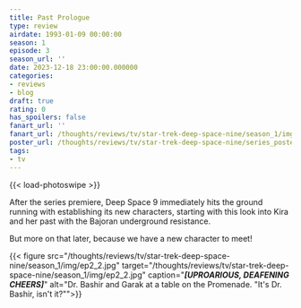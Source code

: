 ```yaml
---
title: Past Prologue
type: review
airdate: 1993-01-09 00:00:00
season: 1
episode: 3
season_url: ''
date: 2023-12-18 23:00:00.000000
categories:
- reviews
- blog
draft: true
rating: 0
has_spoilers: false
fanart_url: ''
fanart_url: /thoughts/reviews/tv/star-trek-deep-space-nine/season_1/img/ep2_1.png
poster_url: /thoughts/reviews/tv/star-trek-deep-space-nine/series_poster.jpg
tags:
- tv
---
```


{{< load-photoswipe >}}

After the series premiere, Deep Space 9 immediately hits the ground running with establishing its new characters, starting with this look into Kira and her past with the Bajoran underground resistance.

But more on that later, because we have a new character to meet!

{{< figure
    src="/thoughts/reviews/tv/star-trek-deep-space-nine/season_1/img/ep2_2.jpg"
    target="/thoughts/reviews/tv/star-trek-deep-space-nine/season_1/img/ep2_2.jpg"
    caption="***[UPROARIOUS, DEAFENING CHEERS]***"
    alt="Dr. Bashir and Garak at a table on the Promenade. \"It's Dr. Bashir, isn't it?\"">}}